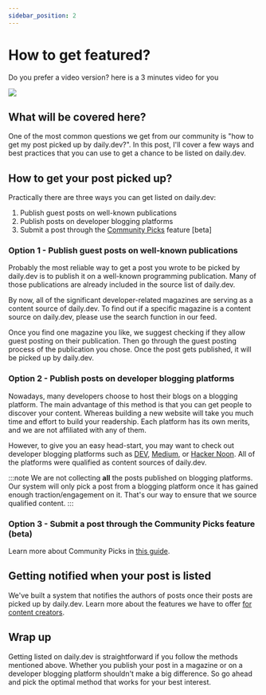 ```yaml
---
sidebar_position: 2
---
```


# How to get featured?

Do you prefer a video version? here is a 3 minutes video for you

[![](https://daily-now-res.cloudinary.com/image/upload/v1647589793/docs/how-to-get-featured-youtube.png)](https://youtu.be/sRwoLWDIYCI)


## What will be covered here?

One of the most common questions we get from our community is "how to get my post picked up by daily.dev?". In this post, I'll cover a few ways and best practices that you can use to get a chance to be listed on daily.dev.

## How to get your post picked up?

Practically there are three ways you can get listed on daily.dev:

1. Publish guest posts on well-known publications
2. Publish posts on developer blogging platforms
3. Submit a post through the [Community Picks](../key-features/community-picks.md) feature [beta]

### Option 1 - Publish guest posts on well-known publications

Probably the most reliable way to get a post you wrote to be picked by daily.dev is to publish it on a well-known programming publication. Many of those publications are already included in the source list of daily.dev. 

By now, all of the significant developer-related magazines are serving as a content source of daily.dev. To find out if a specific magazine is a content source on daily.dev, please use the search function in our feed. 

Once you find one magazine you like, we suggest checking if they allow guest posting on their publication. Then go through the guest posting process of the publication you chose. Once the post gets published, it will be picked up by daily.dev.

### Option 2 - Publish posts on developer blogging platforms

Nowadays, many developers choose to host their blogs on a blogging platform. The main advantage of this method is that you can get people to discover your content. Whereas building a new website will take you much time and effort to build your readership. Each platform has its own merits, and we are not affiliated with any of them.

However, to give you an easy head-start, you may want to check out developer blogging platforms such as [DEV](https://dev.to/), [Medium](https://medium.com/), or [Hacker Noon](https://hackernoon.com/). All of the platforms were qualified as content sources of daily.dev. 

:::note
We are not collecting **all** the posts published on blogging platforms. Our system will only pick a post from a blogging platform once it has gained enough traction/engagement on it. That's our way to ensure that we source qualified content.
:::

### Option 3 - Submit a post through the Community Picks feature (beta)

Learn more about Community Picks in [this guide](../key-features/community-picks.md). 

## Getting notified when your post is listed

We've built a system that notifies the authors of posts once their posts are picked up by daily.dev. Learn more about the features we have to offer [for content creators](https://daily.dev/blog/claiming-ownership-on-an-post-you-wrote).

## Wrap up

Getting listed on daily.dev is straightforward if you follow the methods mentioned above. Whether you publish your post in a magazine or on a developer blogging platform shouldn't make a big difference. So go ahead and pick the optimal method that works for your best interest.
